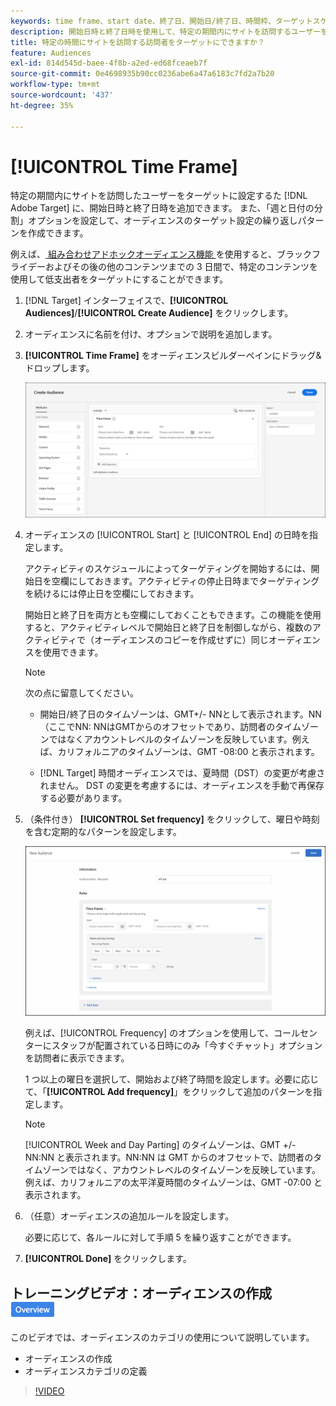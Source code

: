 ```yaml
---
keywords: time frame、start date、終了日、開始日/終了日、時間枠、ターゲットスケジュール、週間の分割、日分割、分割
description: 開始日時と終了日時を使用して、特定の期間内にサイトを訪問するユーザーをターゲットにする方法を説明します。
title: 特定の時間にサイトを訪問する訪問者をターゲットにできますか？
feature: Audiences
exl-id: 814d545d-baee-4f8b-a2ed-ed68fceaeb7f
source-git-commit: 0e4698935b90cc0236abe6a47a6183c7fd2a7b20
workflow-type: tm+mt
source-wordcount: '437'
ht-degree: 35%

---
```


# [!UICONTROL Time Frame]

特定の期間内にサイトを訪問したユーザーをターゲットに設定するた [!DNL Adobe Target] に、開始日時と終了日時を追加できます。 また、「週と日付の分割」オプションを設定して、オーディエンスのターゲット設定の繰り返しパターンを作成できます。

例えば、[ 組み合わせアドホックオーディエンス機能 ](/help/main/c-target/combining-multiple-audiences.md#concept_A7386F1EA4394BD2AB72399C225981E5) を使用すると、ブラックフライデーおよびその後の他のコンテンツまでの 3 日間で、特定のコンテンツを使用して低支出者をターゲットにすることができます。

1. [!DNL Target] インターフェイスで、**[!UICONTROL Audiences]**/**[!UICONTROL Create Audience]** をクリックします。
1. オーディエンスに名前を付け、オプションで説明を追加します。
1. **[!UICONTROL Time Frame]** をオーディエンスビルダーペインにドラッグ&amp;ドロップします。

   ![target_timeframe_dialog 画像 ](assets/target_timeframe_dialog.png)

1. オーディエンスの [!UICONTROL Start] と [!UICONTROL End] の日時を指定します。

   アクティビティのスケジュールによってターゲティングを開始するには、開始日を空欄にしておきます。アクティビティの停止日時までターゲティングを続けるには停止日を空欄にしておきます。

   開始日と終了日を両方とも空欄にしておくこともできます。この機能を使用すると、アクティビティレベルで開始日と終了日を制御しながら、複数のアクティビティで（オーディエンスのコピーを作成せずに）同じオーディエンスを使用できます。

   >[!NOTE]
   >
   >次の点に留意してください。
   >
   >* 開始日/終了日のタイムゾーンは、GMT+/- NNとして表示されます。NN（ここでNN: NNはGMTからのオフセットであり、訪問者のタイムゾーンではなくアカウントレベルのタイムゾーンを反映しています。例えば、カリフォルニアのタイムゾーンは、GMT -08:00 と表示されます。
   >
   >* [!DNL Target] 時間オーディエンスでは、夏時間（DST）の変更が考慮されません。 DST の変更を考慮するには、オーディエンスを手動で再保存する必要があります。

1. （条件付き） **[!UICONTROL Set frequency]** をクリックして、曜日や時刻を含む定期的なパターンを設定します。

   ![週と日付の分割](assets/week_and_day_parting.png)

   例えば、[!UICONTROL Frequency] のオプションを使用して、コールセンターにスタッフが配置されている日時にのみ「今すぐチャット」オプションを訪問者に表示できます。

   1 つ以上の曜日を選択して、開始および終了時間を設定します。必要に応じて、「**[!UICONTROL Add frequency]**」をクリックして追加のパターンを指定します。

   >[!NOTE]
   >
   >[!UICONTROL Week and Day Parting] のタイムゾーンは、GMT +/- NN:NN と表示されます。NN:NN は GMT からのオフセットで、訪問者のタイムゾーンではなく、アカウントレベルのタイムゾーンを反映しています。 例えば、カリフォルニアの太平洋夏時間のタイムゾーンは、GMT -07:00 と表示されます。

1. （任意）オーディエンスの追加ルールを設定します。

   必要に応じて、各ルールに対して手順 5 を繰り返すことができます。

1. **[!UICONTROL Done]** をクリックします。

## トレーニングビデオ：オーディエンスの作成 ![ 概要バッジ ](/help/main/assets/overview.png)

このビデオでは、オーディエンスのカテゴリの使用について説明しています。

* オーディエンスの作成
* オーディエンスカテゴリの定義

>[!VIDEO](https://video.tv.adobe.com/v/17392)
